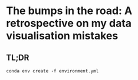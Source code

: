 # The bumps in the road: A retrospective on my data visualisation mistakes

## TL;DR

```
conda env create -f environment.yml
```